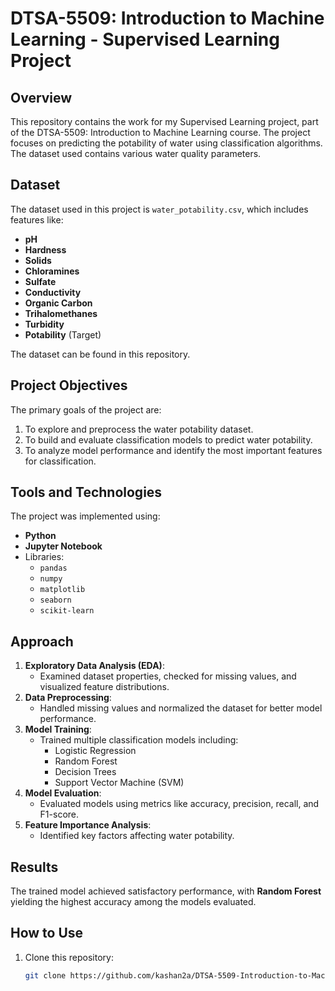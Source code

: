 # DTSA-5509: Introduction to Machine Learning - Supervised Learning Project

## Overview
This repository contains the work for my Supervised Learning project, part of the DTSA-5509: Introduction to Machine Learning course. The project focuses on predicting the potability of water using classification algorithms. The dataset used contains various water quality parameters.

## Dataset
The dataset used in this project is `water_potability.csv`, which includes features like:
- **pH**
- **Hardness**
- **Solids**
- **Chloramines**
- **Sulfate**
- **Conductivity**
- **Organic Carbon**
- **Trihalomethanes**
- **Turbidity**
- **Potability** (Target)

The dataset can be found in this repository.

## Project Objectives
The primary goals of the project are:
1. To explore and preprocess the water potability dataset.
2. To build and evaluate classification models to predict water potability.
3. To analyze model performance and identify the most important features for classification.

## Tools and Technologies
The project was implemented using:
- **Python**
- **Jupyter Notebook**
- Libraries:
  - `pandas`
  - `numpy`
  - `matplotlib`
  - `seaborn`
  - `scikit-learn`

## Approach
1. **Exploratory Data Analysis (EDA)**:
   - Examined dataset properties, checked for missing values, and visualized feature distributions.
2. **Data Preprocessing**:
   - Handled missing values and normalized the dataset for better model performance.
3. **Model Training**:
   - Trained multiple classification models including:
     - Logistic Regression
     - Random Forest
     - Decision Trees
     - Support Vector Machine (SVM)
4. **Model Evaluation**:
   - Evaluated models using metrics like accuracy, precision, recall, and F1-score.
5. **Feature Importance Analysis**:
   - Identified key factors affecting water potability.

## Results
The trained model achieved satisfactory performance, with **Random Forest** yielding the highest accuracy among the models evaluated.

## How to Use
1. Clone this repository:
   ```bash
   git clone https://github.com/kashan2a/DTSA-5509-Introduction-to-Machine-Learning-Supervised-Learning.git
